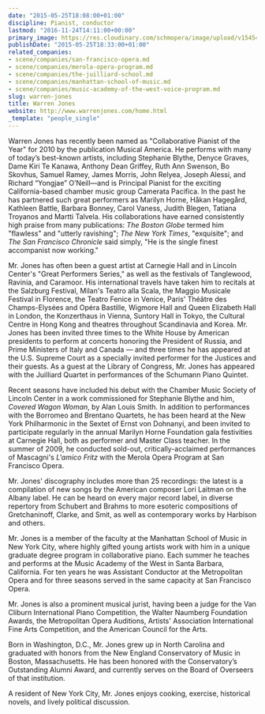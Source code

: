 ```yaml
---
date: "2015-05-25T18:08:00+01:00"
discipline: Pianist, conductor
lastmod: "2016-11-24T14:11:00+00:00"
primary_image: https://res.cloudinary.com/schmopera/image/upload/v1545409169/media/webhook-uploads/1479996113999/2016-11-24---WarrenJones.jpg.jpg
publishDate: "2015-05-25T18:33:00+01:00"
related_companies:
- scene/companies/san-francisco-opera.md
- scene/companies/merola-opera-program.md
- scene/companies/the-juilliard-school.md
- scene/companies/manhattan-school-of-music.md
- scene/companies/music-academy-of-the-west-voice-program.md
slug: warren-jones
title: Warren Jones
website: http://www.warrenjones.com/home.html
_template: "people_single"
---
```


Warren Jones has recently been named as "Collaborative Pianist of the Year" for 2010 by the publication Musical America. He performs with many of today’s best-known artists, including Stephanie Blythe, Denyce Graves, Dame Kiri Te Kanawa, Anthony Dean Griffey, Ruth Ann Swenson, Bo Skovhus, Samuel Ramey, James Morris, John Relyea, Joseph Alessi, and Richard “Yongjae” O’Neill—and is Principal Pianist for the exciting California-based chamber music group Camerata Pacifica. In the past he has partnered such great performers as Marilyn Horne, Håkan Hagegård, Kathleen Battle, Barbara Bonney, Carol Vaness, Judith Blegen, Tatiana Troyanos and Martti Talvela. His collaborations have earned consistently high praise from many publications: *The Boston Globe* termed him "flawless" and "utterly ravishing"; *The New York Times*, "exquisite"; and *The San Francisco Chronicle* said simply, "He is the single finest accompanist now working."

Mr. Jones has often been a guest artist at Carnegie Hall and in Lincoln Center's "Great Performers Series," as well as the festivals of Tanglewood, Ravinia, and Caramoor. His international travels have taken him to recitals at the Salzburg Festival, Milan's Teatro alla Scala, the Maggio Musicale Festival in Florence, the Teatro Fenice in Venice, Paris' Théâtre des Champs-Elysées and Opéra Bastille, Wigmore Hall and Queen Elizabeth Hall in London, the Konzerthaus in Vienna, Suntory Hall in Tokyo, the Cultural Centre in Hong Kong and theatres throughout Scandinavia and Korea. Mr. Jones has been invited three times to the White House by American presidents to perform at concerts honoring the President of Russia, and Prime Ministers of Italy and Canada — and three times he has appeared at the U.S. Supreme Court as a specially invited performer for the Justices and their guests. As a guest at the Library of Congress, Mr. Jones has appeared with the Juilliard Quartet in performances of the Schumann Piano Quintet.

Recent seasons have included his debut with the Chamber Music Society of Lincoln Center in a work commissioned for Stephanie Blythe and him, *Covered Wagon Woman*, by Alan Louis Smith. In addition to performances with the Borromeo and Brentano Quartets, he has been heard at the New York Philharmonic in the Sextet of Ernst von Dohnanyi, and been invited to participate regularly in the annual Marilyn Horne Foundation gala festivities at Carnegie Hall, both as performer and Master Class teacher. In the summer of 2009, he conducted sold-out, critically-acclaimed performances of Mascagni's *L'amico Fritz* with the Merola Opera Program at San Francisco Opera.

Mr. Jones' discography includes more than 25 recordings: the latest is a compilation of new songs by the American composer Lori Laitman on the Albany label. He can be heard on every major record label, in diverse repertory from Schubert and Brahms to more esoteric compositions of Gretchaninoff, Clarke, and Smit, as well as contemporary works by Harbison and others.

Mr. Jones is a member of the faculty at the Manhattan School of Music in New York City, where highly gifted young artists work with him in a unique graduate degree program in collaborative piano. Each summer he teaches and performs at the Music Academy of the West in Santa Barbara, California. For ten years he was Assistant Conductor at the Metropolitan Opera and for three seasons served in the same capacity at San Francisco Opera.

Mr. Jones is also a prominent musical jurist, having been a judge for the Van Cliburn International Piano Competition, the Walter Naumberg Foundation Awards, the Metropolitan Opera Auditions, Artists' Association International Fine Arts Competition, and the American Council for the Arts.

Born in Washington, D.C., Mr. Jones grew up in North Carolina and graduated with honors from the New England Conservatory of Music in Boston, Massachusetts. He has been honored with the Conservatory’s Outstanding Alumni Award, and currently serves on the Board of Overseers of that institution.

A resident of New York City, Mr. Jones enjoys cooking, exercise, historical novels, and lively political discussion.
